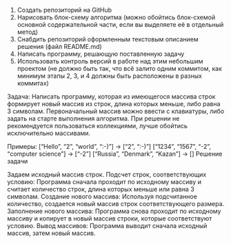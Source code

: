 1. Создать репозиторий на GitHub
2. Нарисовать блок-схему алгоритма (можно обойтись блок-схемой основной содержательной части, если вы выделяете её в отдельный метод)
3. Снабдить репозиторий оформленным текстовым описанием решения (файл README.md)
4. Написать программу, решающую поставленную задачу
5. Использовать контроль версий в работе над этим небольшим проектом (не должно быть так, что всё залито одним коммитом, как минимум этапы 2, 3, и 4 должны быть расположены в разных коммитах)

Задача: Написать программу, которая из имеющегося массива строк формирует новый массив из строк, длина которых меньше, либо равна 3 символам. 
Первоначальный массив можно ввести с клавиатуры, либо задать на старте выполнения алгоритма. При решении не рекомендуется пользоваться коллекциями, лучше обойтись исключительно массивами.

Примеры:
[“Hello”, “2”, “world”, “:-)”] → [“2”, “:-)”]
[“1234”, “1567”, “-2”, “computer science”] → [“-2”]
[“Russia”, “Denmark”, “Kazan”] → []
Решение задачи



Задаем исходный массив строк.
Подсчет строк, соответствующих условию: Программа сначала проходит по исходному массиву и считает количество строк, длина которых меньше или равна 3 символам.
Создание нового массива: Используя подсчитанное количество, создается новый массив строк соответствующего размера.
Заполнение нового массива: Программа снова проходит по исходному массиву и копирует в новый массив строки, которые соответствуют условию.
Вывод массивов: Программа выводит сначала исходный массив, затем новый массив.
